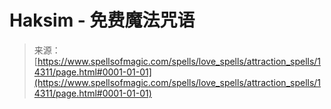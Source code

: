 <!--yml

category: 未分类

date: 2024-06-12 18:53:13

-->

# Haksim - 免费魔法咒语

> 来源：[https://www.spellsofmagic.com/spells/love_spells/attraction_spells/14311/page.html#0001-01-01](https://www.spellsofmagic.com/spells/love_spells/attraction_spells/14311/page.html#0001-01-01)
